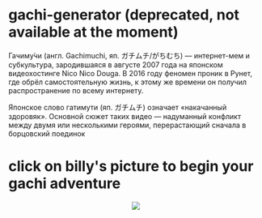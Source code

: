 # gachi-generator (deprecated, not available at the moment)
  Гачиму́чи (англ. Gachimuchi, яп. ガチムチ/がちむち) — интернет-мем и субкультура, зародившаяся в августе 2007 года на японском видеохостинге Nico Nico Douga. В 2016 году феномен проник в Рунет, где обрёл самостоятельную жизнь, к этому же времени он получил распространение по всему интернету.
  
  Японское слово гатимути (яп. ガチムチ) означает «накачанный здоровяк». Основной сюжет таких видео — надуманный конфликт между двумя или несколькими героями, перерастающий сначала в борцовский поединок
# click on billy's picture to begin your gachi adventure  
  <p align="center">
  <a href="http://t.me/GachiPhraseBot">
  <img src="https://user-images.githubusercontent.com/66072196/174221834-3668c8fc-04dc-410a-b439-9e474258bf73.svg"></a>
  </p>

 
